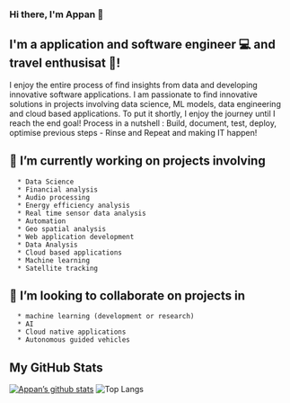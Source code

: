 ### Hi there, I'm Appan 👋

## I'm a application and software engineer 💻 and travel enthusisat 📸!

I enjoy the entire process of find insights from data and developing innovative software applications. I am passionate to find innovative solutions in projects involving data science, ML models, data engineering and cloud based applications. To put it shortly, I enjoy the journey until I reach the end goal!
Process in a nutshell : Build, document, test, deploy, optimise previous steps - Rinse and Repeat and making IT happen!

## 🔭 I’m currently working on projects involving

      * Data Science
      * Financial analysis
      * Audio processing
      * Energy efficiency analysis
      * Real time sensor data analysis
      * Automation
      * Geo spatial analysis
      * Web application development
      * Data Analysis
      * Cloud based applications
      * Machine learning
      * Satellite tracking
      
## 👯 I’m looking to collaborate on projects in

      * machine learning (development or research)
      * AI
      * Cloud native applications 
      * Autonomous guided vehicles

## My GitHub Stats
  
[![Appan’s github stats](https://github-readme-stats.vercel.app/api?username=blockchainamm&theme=tokyonight)](https://github.com/blockchainamm) ![Top Langs](https://github-readme-stats.vercel.app/api/top-langs/?username=blockchainamm&hide=html,css,jupyter%20notebook&theme=tokyonight)

